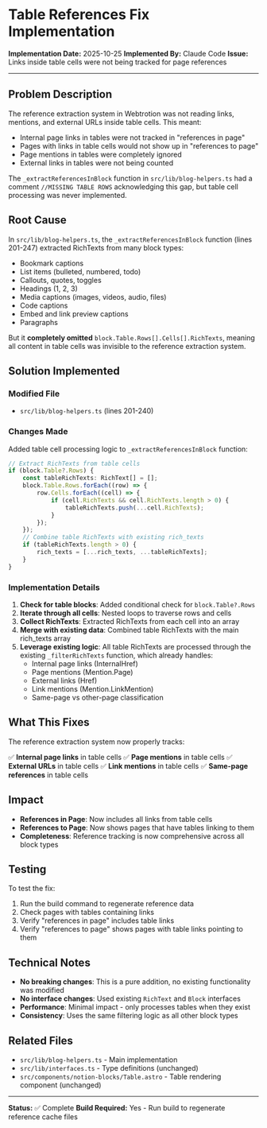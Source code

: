 # Table References Fix Implementation

**Implementation Date:** 2025-10-25
**Implemented By:** Claude Code
**Issue:** Links inside table cells were not being tracked for page references

---

## Problem Description

The reference extraction system in Webtrotion was not reading links, mentions, and external URLs inside table cells. This meant:

- Internal page links in tables were not tracked in "references in page"
- Pages with links in table cells would not show up in "references to page"
- Page mentions in tables were completely ignored
- External links in tables were not being counted

The `_extractReferencesInBlock` function in `src/lib/blog-helpers.ts` had a comment `//MISSING TABLE ROWS` acknowledging this gap, but table cell processing was never implemented.

## Root Cause

In `src/lib/blog-helpers.ts`, the `_extractReferencesInBlock` function (lines 201-247) extracted RichTexts from many block types:

- Bookmark captions
- List items (bulleted, numbered, todo)
- Callouts, quotes, toggles
- Headings (1, 2, 3)
- Media captions (images, videos, audio, files)
- Code captions
- Embed and link preview captions
- Paragraphs

But it **completely omitted** `block.Table.Rows[].Cells[].RichTexts`, meaning all content in table cells was invisible to the reference extraction system.

## Solution Implemented

### Modified File

- `src/lib/blog-helpers.ts` (lines 201-240)

### Changes Made

Added table cell processing logic to `_extractReferencesInBlock` function:

```typescript
// Extract RichTexts from table cells
if (block.Table?.Rows) {
	const tableRichTexts: RichText[] = [];
	block.Table.Rows.forEach((row) => {
		row.Cells.forEach((cell) => {
			if (cell.RichTexts && cell.RichTexts.length > 0) {
				tableRichTexts.push(...cell.RichTexts);
			}
		});
	});
	// Combine table RichTexts with existing rich_texts
	if (tableRichTexts.length > 0) {
		rich_texts = [...rich_texts, ...tableRichTexts];
	}
}
```

### Implementation Details

1. **Check for table blocks**: Added conditional check for `block.Table?.Rows`
2. **Iterate through all cells**: Nested loops to traverse rows and cells
3. **Collect RichTexts**: Extracted RichTexts from each cell into an array
4. **Merge with existing data**: Combined table RichTexts with the main rich_texts array
5. **Leverage existing logic**: All table RichTexts are processed through the existing `_filterRichTexts` function, which already handles:
   - Internal page links (InternalHref)
   - Page mentions (Mention.Page)
   - External links (Href)
   - Link mentions (Mention.LinkMention)
   - Same-page vs other-page classification

## What This Fixes

The reference extraction system now properly tracks:

✅ **Internal page links** in table cells
✅ **Page mentions** in table cells
✅ **External URLs** in table cells
✅ **Link mentions** in table cells
✅ **Same-page references** in table cells

## Impact

- **References in Page**: Now includes all links from table cells
- **References to Page**: Now shows pages that have tables linking to them
- **Completeness**: Reference tracking is now comprehensive across all block types

## Testing

To test the fix:

1. Run the build command to regenerate reference data
2. Check pages with tables containing links
3. Verify "references in page" includes table links
4. Verify "references to page" shows pages with table links pointing to them

## Technical Notes

- **No breaking changes**: This is a pure addition, no existing functionality was modified
- **No interface changes**: Used existing `RichText` and `Block` interfaces
- **Performance**: Minimal impact - only processes tables when they exist
- **Consistency**: Uses the same filtering logic as all other block types

## Related Files

- `src/lib/blog-helpers.ts` - Main implementation
- `src/lib/interfaces.ts` - Type definitions (unchanged)
- `src/components/notion-blocks/Table.astro` - Table rendering component (unchanged)

---

**Status:** ✅ Complete
**Build Required:** Yes - Run build to regenerate reference cache files
